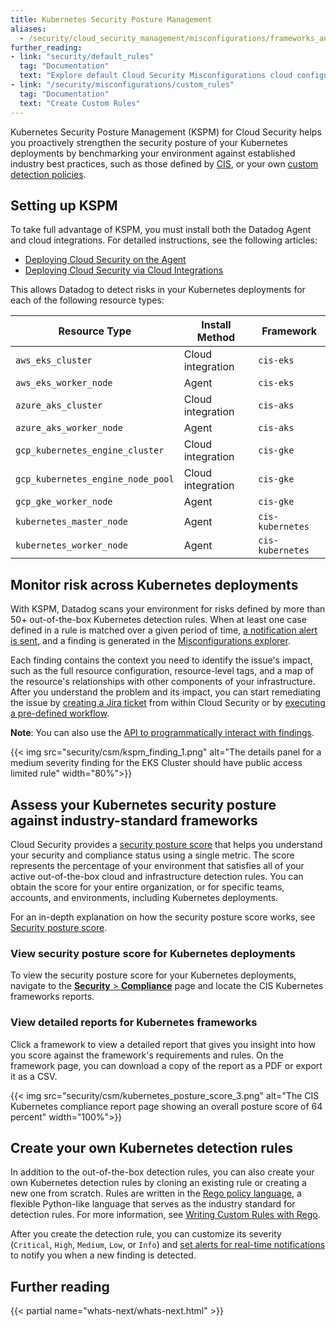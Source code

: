 ```yaml
---
title: Kubernetes Security Posture Management
aliases:
  - /security/cloud_security_management/misconfigurations/frameworks_and_benchmarks/kspm/
further_reading:
- link: "security/default_rules"
  tag: "Documentation"
  text: "Explore default Cloud Security Misconfigurations cloud configuration detection rules"
- link: "/security/misconfigurations/custom_rules"
  tag: "Documentation"
  text: "Create Custom Rules"
---
```


Kubernetes Security Posture Management (KSPM) for Cloud Security helps you proactively strengthen the security posture of your Kubernetes deployments by benchmarking your environment against established industry best practices, such as those defined by [CIS][1], or your own [custom detection policies](#create-your-own-kubernetes-detection-rules).

## Setting up KSPM

To take full advantage of KSPM, you must install both the Datadog Agent and cloud integrations. For detailed instructions, see the following articles:

- [Deploying Cloud Security on the Agent][12]
- [Deploying Cloud Security via Cloud Integrations][13]

This allows Datadog to detect risks in your Kubernetes deployments for each of the following resource types:

| Resource Type                     | Install Method    | Framework        |
|-----------------------------------|-------------------|------------------|
| `aws_eks_cluster`                 | Cloud integration | `cis-eks`        |
| `aws_eks_worker_node`             | Agent             | `cis-eks`        |
| `azure_aks_cluster`               | Cloud integration | `cis-aks`        |
| `azure_aks_worker_node`           | Agent             | `cis-aks`        |
| `gcp_kubernetes_engine_cluster`   | Cloud integration | `cis-gke`        |
| `gcp_kubernetes_engine_node_pool` | Cloud integration | `cis-gke`        |
| `gcp_gke_worker_node`             | Agent             | `cis-gke`        |
| `kubernetes_master_node`          | Agent             | `cis-kubernetes` |
| `kubernetes_worker_node`          | Agent             | `cis-kubernetes` |

## Monitor risk across Kubernetes deployments

With KSPM, Datadog scans your environment for risks defined by more than 50+ out-of-the-box Kubernetes detection rules. When at least one case defined in a rule is matched over a given period of time, [a notification alert is sent][6], and a finding is generated in the [Misconfigurations explorer][11].

Each finding contains the context you need to identify the issue's impact, such as the full resource configuration, resource-level tags, and a map of the resource's relationships with other components of your infrastructure. After you understand the problem and its impact, you can start remediating the issue by [creating a Jira ticket][7] from within Cloud Security or by [executing a pre-defined workflow][8].

**Note**: You can also use the [API to programmatically interact with findings][10].

{{< img src="security/csm/kspm_finding_1.png" alt="The details panel for a medium severity finding for the EKS Cluster should have public access limited rule" width="80%">}}

## Assess your Kubernetes security posture against industry-standard frameworks

Cloud Security provides a [security posture score][2] that helps you understand your security and compliance status using a single metric. The score represents the percentage of your environment that satisfies all of your active out-of-the-box cloud and infrastructure detection rules. You can obtain the score for your entire organization, or for specific teams, accounts, and environments, including Kubernetes deployments.

For an in-depth explanation on how the security posture score works, see [Security posture score][3].

### View security posture score for Kubernetes deployments

To view the security posture score for your Kubernetes deployments, navigate to the [**Security** > **Compliance**][9] page and locate the CIS Kubernetes frameworks reports.

### View detailed reports for Kubernetes frameworks

Click a framework to view a detailed report that gives you insight into how you score against the framework's requirements and rules. On the framework page, you can download a copy of the report as a PDF or export it as a CSV.

{{< img src="security/csm/kubernetes_posture_score_3.png" alt="The CIS Kubernetes compliance report page showing an overall posture score of 64 percent" width="100%">}}

## Create your own Kubernetes detection rules

In addition to the out-of-the-box detection rules, you can also create your own Kubernetes detection rules by cloning an existing rule or creating a new one from scratch. Rules are written in the [Rego policy language][4], a flexible Python-like language that serves as the industry standard for detection rules. For more information, see [Writing Custom Rules with Rego][5].

After you create the detection rule, you can customize its severity (`Critical`, `High`, `Medium`, `Low`, or `Info`) and [set alerts for real-time notifications][6] to notify you when a new finding is detected.

## Further reading

{{< partial name="whats-next/whats-next.html" >}}

[1]: https://www.cisecurity.org/cis-benchmarks
[2]: /security/cloud_security_management#track-your-organizations-health
[3]: /glossary/#security-posture-score
[4]: https://www.openpolicyagent.org/docs/latest/policy-language/
[5]: /security/cloud_security_management/guide/writing_rego_rules/
[6]: /security/misconfigurations/compliance_rules#set-notification-targets-for-compliance-rules
[7]: /security/cloud_security_management/review_remediate/jira
[8]: /security/cloud_security_management/review_remediate/workflows
[9]: https://app.datadoghq.com/security/compliance/home
[10]: /api/latest/security-monitoring/#list-findings
[11]: https://app.datadoghq.com/security/compliance
[12]: /security/cloud_security_management/setup/agent/
[13]: /security/cloud_security_management/setup/cloud_integrations/